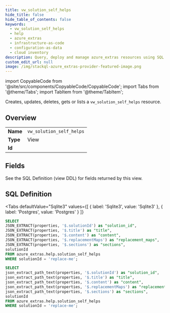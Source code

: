 ```yaml
--- 
title: vw_solution_self_helps
hide_title: false
hide_table_of_contents: false
keywords:
  - vw_solution_self_helps
  - help
  - azure_extras
  - infrastructure-as-code
  - configuration-as-data
  - cloud inventory
description: Query, deploy and manage azure_extras resources using SQL
custom_edit_url: null
image: /img/stackql-azure_extras-provider-featured-image.png
---
```


import CopyableCode from '@site/src/components/CopyableCode/CopyableCode';
import Tabs from '@theme/Tabs';
import TabItem from '@theme/TabItem';

Creates, updates, deletes, gets or lists a <code>vw_solution_self_helps</code> resource.

## Overview
<table><tbody>
<tr><td><b>Name</b></td><td><code>vw_solution_self_helps</code></td></tr>
<tr><td><b>Type</b></td><td>View</td></tr>
<tr><td><b>Id</b></td><td><CopyableCode code="azure_extras.help.vw_solution_self_helps" /></td></tr>
</tbody></table>

## Fields

See the SQL Definition (view DDL) for fields returned by this view.

## SQL Definition

<Tabs
defaultValue="Sqlite3"
values={[
{ label: 'Sqlite3', value: 'Sqlite3' },
{ label: 'Postgres', value: 'Postgres' }
]}
>
<TabItem value="Sqlite3">

```sql
SELECT
JSON_EXTRACT(properties, '$.solutionId') as "solution_id",
JSON_EXTRACT(properties, '$.title') as "title",
JSON_EXTRACT(properties, '$.content') as "content",
JSON_EXTRACT(properties, '$.replacementMaps') as "replacement_maps",
JSON_EXTRACT(properties, '$.sections') as "sections",
solutionId
FROM azure_extras.help.solution_self_helps
WHERE solutionId = 'replace-me';
```

</TabItem>
<TabItem value="Postgres">

```sql
SELECT
json_extract_path_text(properties, '$.solutionId') as "solution_id",
json_extract_path_text(properties, '$.title') as "title",
json_extract_path_text(properties, '$.content') as "content",
json_extract_path_text(properties, '$.replacementMaps') as "replacement_maps",
json_extract_path_text(properties, '$.sections') as "sections",
solutionId
FROM azure_extras.help.solution_self_helps
WHERE solutionId = 'replace-me';
```

</TabItem>
</Tabs>
